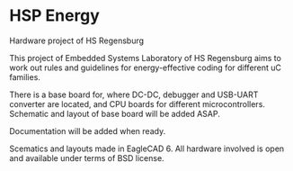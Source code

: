 HSP Energy
=========

Hardware project of HS Regensburg

This project of Embedded Systems Laboratory of HS Regensburg 
aims to work out rules and guidelines for energy-effective coding
for different uC families.

There is a base board for, where DC-DC, debugger and USB-UART converter are located, 
and CPU boards for different microcontrollers.
Schematic and layout of base board will be added ASAP.

Documentation will be added when ready.

Scematics and layouts made in EagleCAD 6. 
All hardware involved is open and available under terms of BSD license.
